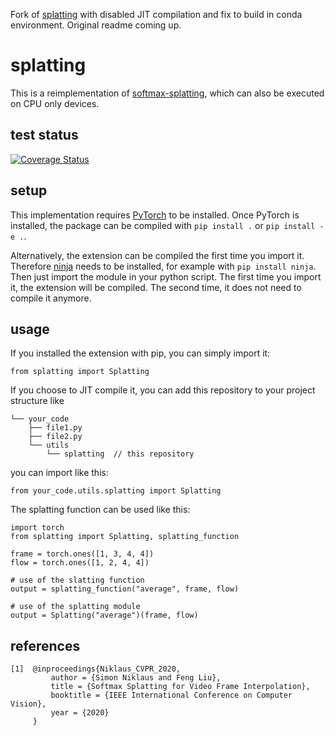 Fork of [splatting](https://github.com/hperrot/splatting) with disabled JIT
compilation and fix to build in conda environment. Original readme coming up.

# splatting

This is a reimplementation of [softmax-splatting](https://github.com/sniklaus/softmax-splatting), which can also be executed on CPU only devices.

## test status

[![Coverage Status](https://coveralls.io/repos/github/hperrot/splatting/badge.svg)](https://coveralls.io/github/hperrot/splatting)

## setup

This implementation requires [PyTorch](https://pytorch.org/get-started/locally/) to be installed.
Once PyTorch is installed, the package can be compiled with
```pip install .``` or ```pip install -e .```.

Alternatively, the extension can be compiled the first time you import it<!-- ([see here](https://pytorch.org/tutorials/advanced/torch_script_custom_ops.html#building-with-jit-compilation)) -->.
Therefore [ninja](https://ninja-build.org/) needs to be installed, for example with ```pip install ninja```.
Then just import the module in your python script.
The first time you import it, the extension will be compiled.
The second time, it does not need to compile it anymore.

## usage

If you installed the extension with pip, you can simply import it:

```
from splatting import Splatting
```

If you choose to JIT compile it, you can add this repository to your project structure like

```
└── your_code
    ├── file1.py
    ├── file2.py
    └── utils
        └── splatting  // this repository
```

you can import like this:

```
from your_code.utils.splatting import Splatting
```

The splatting function can be used like this:

```
import torch
from splatting import Splatting, splatting_function

frame = torch.ones([1, 3, 4, 4])
flow = torch.ones([1, 2, 4, 4])

# use of the slatting function
output = splatting_function("average", frame, flow)

# use of the splatting module
output = Splatting("average")(frame, flow)
```

## references

```
[1]  @inproceedings{Niklaus_CVPR_2020,
         author = {Simon Niklaus and Feng Liu},
         title = {Softmax Splatting for Video Frame Interpolation},
         booktitle = {IEEE International Conference on Computer Vision},
         year = {2020}
     }
```
